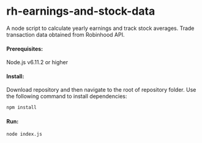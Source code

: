 # rh-earnings-and-stock-data

A node script to calculate yearly earnings and track stock averages. Trade transaction data obtained from Robinhood API.

#### Prerequisites:
Node.js v6.11.2 or higher

#### Install:
Download repository and then navigate to the root of repository folder.
Use the following command to install dependencies:

```bash
npm install
```

#### Run:
```bash
node index.js
```